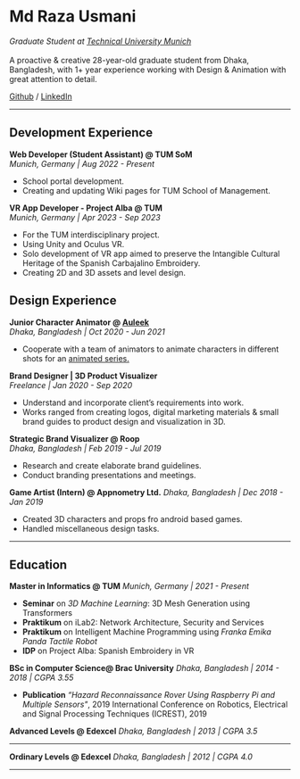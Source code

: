 # Md Raza Usmani
*Graduate Student at [Technical University Munich](https://www.tum.de/)*\
\
A proactive & creative 28-year-old graduate student from Dhaka, Bangladesh, with 1+ year experience working with Design & Animation with great attention to detail.

[Github](https://github.com/MDRazaUsmani) / [LinkedIn](https://www.linkedin.com/in/raza-usmani/)

--- 
## Development Experience 
**Web Developer (Student Assistant) @ TUM SoM**\
*Munich, Germany | Aug 2022 - Present*
- School portal development.
- Creating and updating Wiki pages for TUM School of Management.

**VR App Developer - Project Alba @ TUM**\
*Munich, Germany | Apr 2023 - Sep 2023*
- For the TUM interdisciplinary project.
- Using Unity and Oculus VR.
- Solo development of VR app aimed to preserve the Intangible Cultural Heritage of the Spanish Carbajalino Embroidery.
- Creating 2D and 3D assets and level design.
  
## Design Experience
**Junior Character Animator @ [Auleek](https://auleek.com/)**\
*Dhaka, Bangladesh | Oct 2020 - Jun 2021*
- Cooperate with a team of animators to animate characters in different 
shots for an [animated series.](https://www.imdb.com/title/tt14402938/episodes/?ref_=tt_eps_sm)

**Brand Designer | 3D Product Visualizer**\
*Freelance | Jan 2020 - Sep 2020*
- Understand and incorporate client’s requirements into work.
- Works ranged from creating logos, digital marketing materials & small brand guides to product design and visualization in 3D.

**Strategic Brand Visualizer @ Roop**\
*Dhaka, Bangladesh | Feb 2019 - Jul 2019*
- Research and create elaborate brand guidelines.
- Conduct branding presentations and meetings.

**Game Artist (Intern) @ Appnometry Ltd.**
*Dhaka, Bangladesh | Dec 2018 - Jan 2019*
- Created 3D characters and props fro android based games.
- Handled miscellaneous design tasks.

--- 
## Education
**Master in Informatics @ TUM**
*Munich, Germany | 2021 - Present*
- **Seminar** on _3D Machine Learning_: 3D Mesh Generation using Transformers
- **Praktikum** on iLab2: Network Architecture, Security and Services
- **Praktikum** on Intelligent Machine Programming using *Franka Emika Panda Tactile Robot*
- **IDP** on Project Alba: Spanish Embroidery in VR

**BSc in Computer Science@ Brac University**
_Dhaka, Bangladesh | 2014 - 2018 | CGPA 3.55_
- **Publication** _“Hazard Reconnaissance Rover Using Raspberry Pi and Multiple Sensors"_, 2019 International Conference on Robotics, Electrical and Signal Processing Techniques (ICREST), 2019

**Advanced Levels @ Edexcel**
_Dhaka, Bangladesh | 2013 | CGPA 3.5_

---
**Ordinary Levels @ Edexcel**
_Dhaka, Bangladesh | 2012 | CGPA 4.0_

---
